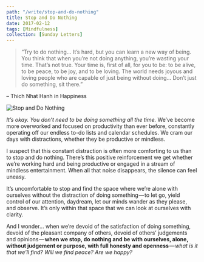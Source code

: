 ```yaml
---
path: "/write/stop-and-do-nothing"
title: Stop and Do Nothing
date: 2017-02-12
tags: [Mindfulness]
collection: [Sunday Letters]
---
```


> “Try to do nothing… It’s hard, but you can learn a new way of being. You think that when you’re not doing anything, you’re wasting your time. That’s not true. Your time is, first of all, for you to be: to be alive, to be peace, to be joy, and to be loving. The world needs joyous and loving people who are capable of just being without doing… Don’t just do something, sit there.”

– Thich Nhat Hanh in Happiness

![Stop and Do Nothing](./img/february-12-fb.jpg)

*It’s okay. You don’t need to be doing something all the time.* We’ve become more overworked and focused on productivity than ever before, constantly operating off our endless to-do lists and calendar schedules. We cram our days with distractions, whether they be productive or mindless.

I suspect that this constant distraction is often more comforting to us than to stop and do nothing. There’s this positive reinforcement we get whether we’re working hard and being productive or engaged in a stream of mindless entertainment. When all that noise disappears, the silence can feel uneasy.

It’s uncomfortable to stop and find the space where we’re alone with ourselves without the distraction of doing something — to let go, yield control of our attention, daydream, let our minds wander as they please, and observe. It’s only within that space that we can look at ourselves with clarity.

And I wonder… when we’re devoid of the satisfaction of doing something, devoid of the pleasant company of others, devoid of others’ judgements and opinions — **when we stop, do nothing and be with ourselves, alone, without judgement or purpose, with full honesty and openness** — *what is it that we’ll find? Will we find peace? Are we happy?*